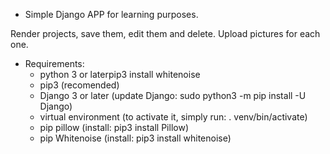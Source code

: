 - Simple Django APP for learning purposes.

Render projects, save them, edit them and delete. Upload pictures for each one.

- Requirements:
    - python 3 or laterpip3 install whitenoise
    - pip3 (recomended)
    - Django 3 or later (update Django: sudo python3 -m pip install -U Django)
    - virtual environment (to activate it, simply run: . venv/bin/activate)
    - pip pillow (install: pip3 install Pillow)
    - pip Whitenoise (install: pip3 install whitenoise)

